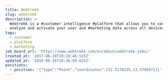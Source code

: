 ```yaml
---
title: Webtrekk
slug: webtrekk
description: >-
  Webtrekk is a #customer intelligence #platform that allows you to connect,
  analyze and activate your user and #marketing data across all devices
tags:
  - customer
  - platform
  - marketing
job_board_url: 'https://www.webtrekk.com/en/about/webtrekk-jobs/'
created_at: '2017-06-28T20:28:46.515Z'
updated_at: '2019-06-16T10:36:09.625Z'
positions:
  - position: '{"type":"Point","coordinates":[52.5278235,13.3795071]}'
---
```


